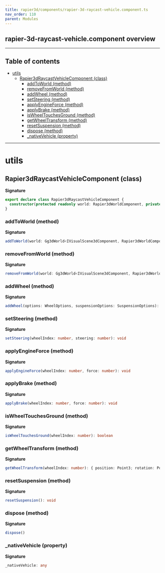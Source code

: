 ```yaml
---
title: rapier3d/components/rapier-3d-raycast-vehicle.component.ts
nav_order: 110
parent: Modules
---
```


## rapier-3d-raycast-vehicle.component overview

---

<h2 class="text-delta">Table of contents</h2>

- [utils](#utils)
  - [Rapier3dRaycastVehicleComponent (class)](#rapier3draycastvehiclecomponent-class)
    - [addToWorld (method)](#addtoworld-method)
    - [removeFromWorld (method)](#removefromworld-method)
    - [addWheel (method)](#addwheel-method)
    - [setSteering (method)](#setsteering-method)
    - [applyEngineForce (method)](#applyengineforce-method)
    - [applyBrake (method)](#applybrake-method)
    - [isWheelTouchesGround (method)](#iswheeltouchesground-method)
    - [getWheelTransform (method)](#getwheeltransform-method)
    - [resetSuspension (method)](#resetsuspension-method)
    - [dispose (method)](#dispose-method)
    - [\_nativeVehicle (property)](#_nativevehicle-property)

---

# utils

## Rapier3dRaycastVehicleComponent (class)

**Signature**

```ts
export declare class Rapier3dRaycastVehicleComponent {
  constructor(protected readonly world: Rapier3dWorldComponent, private chassisBody: Rapier3dRigidBodyComponent)
}
```

### addToWorld (method)

**Signature**

```ts
addToWorld(world: Gg3dWorld<IVisualScene3dComponent, Rapier3dWorldComponent>)
```

### removeFromWorld (method)

**Signature**

```ts
removeFromWorld(world: Gg3dWorld<IVisualScene3dComponent, Rapier3dWorldComponent>)
```

### addWheel (method)

**Signature**

```ts
addWheel(options: WheelOptions, suspensionOptions: SuspensionOptions): void
```

### setSteering (method)

**Signature**

```ts
setSteering(wheelIndex: number, steering: number): void
```

### applyEngineForce (method)

**Signature**

```ts
applyEngineForce(wheelIndex: number, force: number): void
```

### applyBrake (method)

**Signature**

```ts
applyBrake(wheelIndex: number, force: number): void
```

### isWheelTouchesGround (method)

**Signature**

```ts
isWheelTouchesGround(wheelIndex: number): boolean
```

### getWheelTransform (method)

**Signature**

```ts
getWheelTransform(wheelIndex: number): { position: Point3; rotation: Point4 }
```

### resetSuspension (method)

**Signature**

```ts
resetSuspension(): void
```

### dispose (method)

**Signature**

```ts
dispose()
```

### \_nativeVehicle (property)

**Signature**

```ts
_nativeVehicle: any
```
